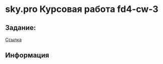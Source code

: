 # sky.pro Курсовая работа fd4-cw-3
## Задание:
[Ссылка](https://skyengpublic.notion.site/JavaScript-6127e88e9cb44c45b294f91ba0af5bda)
## Информация